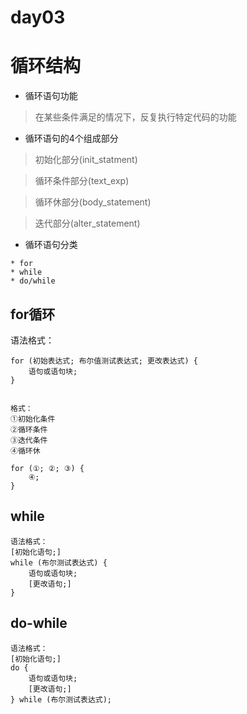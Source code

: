 day03
==

# 循环结构
* 循环语句功能
>在某些条件满足的情况下，反复执行特定代码的功能

* 循环语句的4个组成部分
>初始化部分(init_statment)

>循环条件部分(text_exp)

>循环休部分(body_statement)

>迭代部分(alter_statement)

* 循环语句分类
 ```text
* for
* while
* do/while

```

## for循环
语法格式：
```text
for (初始表达式; 布尔值测试表达式; 更改表达式) {
    语句或语句块;
}


格式：
①初始化条件
②循环条件
③迭代条件
④循环休

for (①; ②; ③) {
    ④;
}
```

## while
```text
语法格式：
[初始化语句;]
while (布尔测试表达式) {
    语句或语句块;
    [更改语句;]
}

```

## do-while
```text
语法格式：
[初始化语句;]
do {
    语句或语句块;
    [更改语句;]
} while (布尔测试表达式);

```